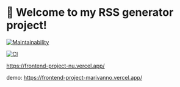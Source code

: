 # 🚀 Welcome to my RSS generator project!

[![Maintainability](https://api.codeclimate.com/v1/badges/88e5ffadd68371b0e6a1/maintainability)](https://codeclimate.com/github/marivanno/frontend-project-lvl3/maintainability)

[![CI](https://github.com/marivanno/frontend-project-lvl3/actions/workflows/my-ga.yml/badge.svg)](https://github.com/marivanno/frontend-project-lvl3/actions/workflows/my-ga.yml)

https://frontend-project-nu.vercel.app/ 

demo: https://frontend-project-marivanno.vercel.app/